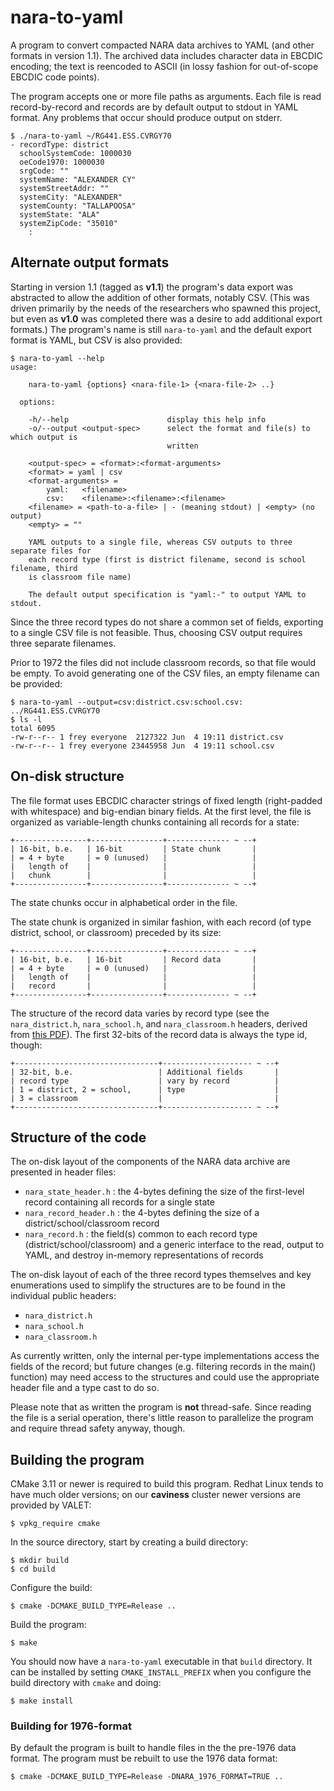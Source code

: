 # nara-to-yaml

A program to convert compacted NARA data archives to YAML (and other formats in version 1.1).  The archived data includes character data in EBCDIC encoding; the text is reencoded to ASCII (in lossy fashion for out-of-scope EBCDIC code points).

The program accepts one or more file paths as arguments.  Each file is read record-by-record and records are by default output to stdout in YAML format.  Any problems that occur should produce output on stderr.

```
$ ./nara-to-yaml ~/RG441.ESS.CVRGY70
- recordType: district
  schoolSystemCode: 1000030
  oeCode1970: 1000030
  srgCode: ""
  systemName: "ALEXANDER CY"
  systemStreetAddr: ""
  systemCity: "ALEXANDER"
  systemCounty: "TALLAPOOSA"
  systemState: "ALA"
  systemZipCode: "35010"
    :
```

## Alternate output formats

Starting in version 1.1 (tagged as **v1.1**) the program's data export was abstracted to allow the addition of other formats, notably CSV.  (This was driven primarily by the needs of the researchers who spawned this project, but even as **v1.0** was completed there was a desire to add additional export formats.)  The program's name is still `nara-to-yaml` and the default export format is YAML, but CSV is also provided:

```
$ nara-to-yaml --help
usage:

    nara-to-yaml {options} <nara-file-1> {<nara-file-2> ..}

  options:

    -h/--help                      display this help info
    -o/--output <output-spec>      select the format and file(s) to which output is
                                   written

    <output-spec> = <format>:<format-arguments>
    <format> = yaml | csv
    <format-arguments> =
        yaml:   <filename>
        csv:    <filename>:<filename>:<filename>
    <filename> = <path-to-a-file> | - (meaning stdout) | <empty> (no output)
    <empty> = ""

    YAML outputs to a single file, whereas CSV outputs to three separate files for
    each record type (first is district filename, second is school filename, third
    is classroom file name)

    The default output specification is "yaml:-" to output YAML to stdout.

```

Since the three record types do not share a common set of fields, exporting to a single CSV file is not feasible.  Thus, choosing CSV output requires three separate filenames.

Prior to 1972 the files did not include classroom records, so that file would be empty.  To avoid generating one of the CSV files, an empty filename can be provided:

```
$ nara-to-yaml --output=csv:district.csv:school.csv: ../RG441.ESS.CVRGY70
$ ls -l
total 6095
-rw-r--r-- 1 frey everyone  2127322 Jun  4 19:11 district.csv
-rw-r--r-- 1 frey everyone 23445958 Jun  4 19:11 school.csv
```

## On-disk structure

The file format uses EBCDIC character strings of fixed length (right-padded with whitespace) and big-endian binary fields.  At the first level, the file is organized as variable-length chunks containing all records for a state:

```
+----------------+----------------+-------------- ~ --+
| 16-bit, b.e.   | 16-bit         | State chunk       |
| = 4 + byte     | = 0 (unused)   |                   |
|   length of    |                |                   |
|   chunk        |                |                   |
+----------------+----------------+-------------- ~ --+
```

The state chunks occur in alphabetical order in the file.

The state chunk is organized in similar fashion, with each record (of type district, school, or classroom) preceded by its size:

```
+----------------+----------------+-------------- ~ --+
| 16-bit, b.e.   | 16-bit         | Record data       |
| = 4 + byte     | = 0 (unused)   |                   |
|   length of    |                |                   |
|   record       |                |                   |
+----------------+----------------+-------------- ~ --+
```

The structure of the record data varies by record type (see the `nara_district.h`, `nara_school.h`, and `nara_classroom.h` headers, derived from [this PDF](https://catalog.archives.gov/OpaAPI/media/1501570/content/arcmedia/electronic-records/rg-235/esscr/190.1DP.pdf?download=false)).  The first 32-bits of the record data is always the type id, though:

```
+--------------------------------+-------------------- ~ --+
| 32-bit, b.e.                   | Additional fields       |
| record type                    | vary by record          |
| 1 = district, 2 = school,      | type                    |
| 3 = classroom                  |                         |
+--------------------------------+-------------------- ~ --+
```

## Structure of the code

The on-disk layout of the components of the NARA data archive are presented in header files:

- `nara_state_header.h` : the 4-bytes defining the size of the first-level record containing all records for a single state
- `nara_record_header.h` : the 4-bytes defining the size of a district/school/classroom record
- `nara_record.h` : the field(s) common to each record type (district/school/classroom) and a generic interface to the read, output to YAML, and destroy in-memory representations of records

The on-disk layout of each of the three record types themselves and key enumerations used to simplify the structures are to be found in the individual public headers:

- `nara_district.h`
- `nara_school.h`
- `nara_classroom.h`

As currently written, only the internal per-type implementations access the fields of the record; but future changes (e.g. filtering records in the main() function) may need access to the structures and could use the appropriate header file and a type cast to do so.

Please note that as written the program is **not** thread-safe.  Since reading the file is a serial operation, there's little reason to parallelize the program and require thread safety anyway, though.

## Building the program

CMake 3.11 or newer is required to build this program.  Redhat Linux tends to have much older versions; on our **caviness** cluster newer versions are provided by VALET:

```
$ vpkg_require cmake
```

In the source directory, start by creating a build directory:

```
$ mkdir build
$ cd build
```

Configure the build:

```
$ cmake -DCMAKE_BUILD_TYPE=Release ..
```

Build the program:

```
$ make
```

You should now have a `nara-to-yaml` executable in that `build` directory.  It can be installed by setting `CMAKE_INSTALL_PREFIX` when you configure the build directory with `cmake` and doing:

```
$ make install
```

### Building for 1976-format

By default the program is built to handle files in the the pre-1976 data format.  The program must be rebuilt to use the 1976 data format:

```
$ cmake -DCMAKE_BUILD_TYPE=Release -DNARA_1976_FORMAT=TRUE ..
```
